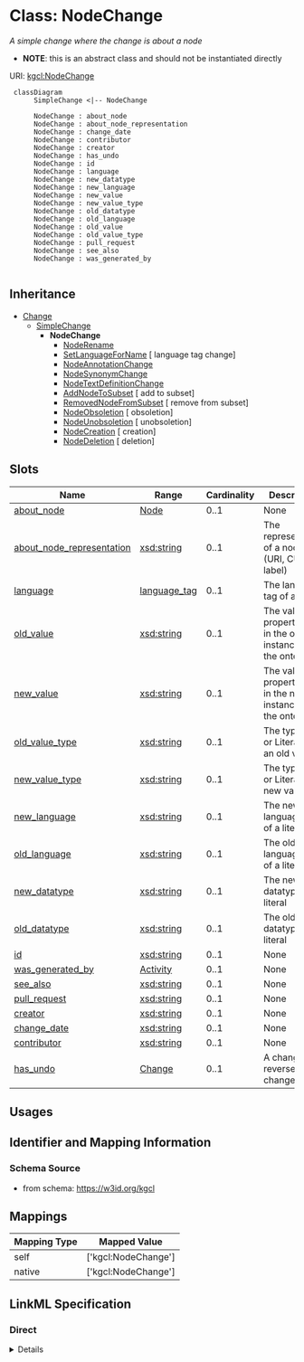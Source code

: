 # Class: NodeChange
_A simple change where the change is about a node_



* __NOTE__: this is an abstract class and should not be instantiated directly



URI: [kgcl:NodeChange](http://w3id.org/kgcl/NodeChange)




```mermaid
 classDiagram
      SimpleChange <|-- NodeChange
      
      NodeChange : about_node
      NodeChange : about_node_representation
      NodeChange : change_date
      NodeChange : contributor
      NodeChange : creator
      NodeChange : has_undo
      NodeChange : id
      NodeChange : language
      NodeChange : new_datatype
      NodeChange : new_language
      NodeChange : new_value
      NodeChange : new_value_type
      NodeChange : old_datatype
      NodeChange : old_language
      NodeChange : old_value
      NodeChange : old_value_type
      NodeChange : pull_request
      NodeChange : see_also
      NodeChange : was_generated_by
      

```





## Inheritance
* [Change](Change.md)
    * [SimpleChange](SimpleChange.md)
        * **NodeChange**
            * [NodeRename](NodeRename.md)
            * [SetLanguageForName](SetLanguageForName.md) [ language tag change]
            * [NodeAnnotationChange](NodeAnnotationChange.md)
            * [NodeSynonymChange](NodeSynonymChange.md)
            * [NodeTextDefinitionChange](NodeTextDefinitionChange.md)
            * [AddNodeToSubset](AddNodeToSubset.md) [ add to subset]
            * [RemovedNodeFromSubset](RemovedNodeFromSubset.md) [ remove from subset]
            * [NodeObsoletion](NodeObsoletion.md) [ obsoletion]
            * [NodeUnobsoletion](NodeUnobsoletion.md) [ unobsoletion]
            * [NodeCreation](NodeCreation.md) [ creation]
            * [NodeDeletion](NodeDeletion.md) [ deletion]



## Slots

| Name | Range | Cardinality | Description  | Info |
| ---  | --- | --- | --- | --- |
| [about_node](about_node.md) | [Node](Node.md) | 0..1 | None  | . |
| [about_node_representation](about_node_representation.md) | [xsd:string](xsd:string) | 0..1 | The representation of a node (URI, CURIE, label)   | . |
| [language](language.md) | [language_tag](language_tag.md) | 0..1 | The language tag of a literal  | . |
| [old_value](old_value.md) | [xsd:string](xsd:string) | 0..1 | The value of a property held in the old instance of the ontology  | . |
| [new_value](new_value.md) | [xsd:string](xsd:string) | 0..1 | The value of a property held in the new instance of the ontology  | . |
| [old_value_type](old_value_type.md) | [xsd:string](xsd:string) | 0..1 | The type (IRI or Literal) of an old value  | . |
| [new_value_type](new_value_type.md) | [xsd:string](xsd:string) | 0..1 | The type (IRI or Literal) of a new value  | . |
| [new_language](new_language.md) | [xsd:string](xsd:string) | 0..1 | The new language tag of a literal  | . |
| [old_language](old_language.md) | [xsd:string](xsd:string) | 0..1 | The old language tag of a literal  | . |
| [new_datatype](new_datatype.md) | [xsd:string](xsd:string) | 0..1 | The new datatype of a literal  | . |
| [old_datatype](old_datatype.md) | [xsd:string](xsd:string) | 0..1 | The old datatype of a literal  | . |
| [id](id.md) | [xsd:string](xsd:string) | 0..1 | None  | . |
| [was_generated_by](was_generated_by.md) | [Activity](Activity.md) | 0..1 | None  | . |
| [see_also](see_also.md) | [xsd:string](xsd:string) | 0..1 | None  | . |
| [pull_request](pull_request.md) | [xsd:string](xsd:string) | 0..1 | None  | . |
| [creator](creator.md) | [xsd:string](xsd:string) | 0..1 | None  | . |
| [change_date](change_date.md) | [xsd:string](xsd:string) | 0..1 | None  | . |
| [contributor](contributor.md) | [xsd:string](xsd:string) | 0..1 | None  | . |
| [has_undo](has_undo.md) | [Change](Change.md) | 0..1 | A change that reverses this change  | . |


## Usages



## Identifier and Mapping Information







### Schema Source


* from schema: https://w3id.org/kgcl







## Mappings

| Mapping Type | Mapped Value |
| ---  | ---  |
| self | ['kgcl:NodeChange'] |
| native | ['kgcl:NodeChange'] |


## LinkML Specification

<!-- TODO: investigate https://stackoverflow.com/questions/37606292/how-to-create-tabbed-code-blocks-in-mkdocs-or-sphinx -->

### Direct

<details>
```yaml
name: node change
description: A simple change where the change is about a node
from_schema: https://w3id.org/kgcl
is_a: simple change
abstract: true
slots:
- about node
- about node representation
- language

```
</details>

### Induced

<details>
```yaml
name: node change
description: A simple change where the change is about a node
from_schema: https://w3id.org/kgcl
is_a: simple change
abstract: true
attributes:
  about node:
    name: about node
    from_schema: https://w3id.org/kgcl
    is_a: about
    multivalued: false
    alias: about_node
    owner: node change
    range: node
  about node representation:
    name: about node representation
    description: 'The representation of a node (URI, CURIE, label) '
    from_schema: https://w3id.org/kgcl
    alias: about_node_representation
    owner: node change
    range: string
  language:
    name: language
    description: The language tag of a literal
    from_schema: https://w3id.org/kgcl
    alias: language
    owner: node change
    range: language tag
  old value:
    name: old value
    description: The value of a property held in the old instance of the ontology
    from_schema: https://w3id.org/kgcl
    alias: old_value
    owner: node change
    range: string
  new value:
    name: new value
    description: The value of a property held in the new instance of the ontology
    from_schema: https://w3id.org/kgcl
    alias: new_value
    owner: node change
    range: string
  old value type:
    name: old value type
    description: The type (IRI or Literal) of an old value
    from_schema: https://w3id.org/kgcl
    alias: old_value_type
    owner: node change
    range: string
  new value type:
    name: new value type
    description: The type (IRI or Literal) of a new value
    from_schema: https://w3id.org/kgcl
    alias: new_value_type
    owner: node change
    range: string
  new language:
    name: new language
    description: The new language tag of a literal
    from_schema: https://w3id.org/kgcl
    alias: new_language
    owner: node change
    range: string
  old language:
    name: old language
    description: The old language tag of a literal
    from_schema: https://w3id.org/kgcl
    alias: old_language
    owner: node change
    range: string
  new datatype:
    name: new datatype
    description: The new datatype of a literal
    from_schema: https://w3id.org/kgcl
    alias: new_datatype
    owner: node change
    range: string
  old datatype:
    name: old datatype
    description: The old datatype of a literal
    from_schema: https://w3id.org/kgcl
    alias: old_datatype
    owner: node change
    range: string
  id:
    name: id
    from_schema: https://w3id.org/kgcl/basics
    identifier: true
    alias: id
    owner: node change
    range: string
  was generated by:
    name: was generated by
    from_schema: https://w3id.org/kgcl/prov
    slot_uri: prov:wasGeneratedBy
    alias: was_generated_by
    owner: node change
    range: activity
  see also:
    name: see also
    from_schema: https://w3id.org/kgcl
    slot_uri: rdfs:seeAlso
    alias: see_also
    owner: node change
    range: string
  pull request:
    name: pull request
    from_schema: https://w3id.org/kgcl
    alias: pull_request
    owner: node change
    range: string
  creator:
    name: creator
    from_schema: https://w3id.org/kgcl
    slot_uri: dcterms:creator
    alias: creator
    owner: node change
    range: string
  change date:
    name: change date
    from_schema: https://w3id.org/kgcl
    slot_uri: dcterms:date
    alias: change_date
    owner: node change
    range: string
  contributor:
    name: contributor
    from_schema: https://w3id.org/kgcl
    slot_uri: dcterms:creator
    alias: contributor
    owner: node change
    range: string
  has undo:
    name: has undo
    description: A change that reverses this change
    from_schema: https://w3id.org/kgcl
    domain: change
    multivalued: false
    alias: has_undo
    owner: node change
    range: change

```
</details>